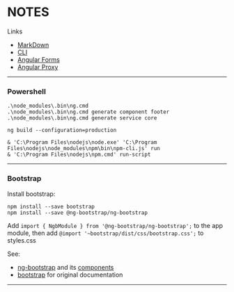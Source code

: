 # NOTES

Links
- [MarkDown](https://www.markdownguide.org/cheat-sheet/)
- [CLI](https://angular.io/cli)
- [Angular Forms](https://angular.io/guide/forms)
- [Angular Proxy](https://github.com/angular/angular-cli/blob/master/docs/documentation/stories/proxy.md)

---
### Powershell
```
.\node_modules\.bin\ng.cmd
.\node_modules\.bin\ng.cmd generate component footer
.\node_modules\.bin\ng.cmd generate service core

ng build --configuration=production

& 'C:\Program Files\nodejs\node.exe' 'C:\Program Files\nodejs\node_modules\npm\bin\npm-cli.js' run
& 'C:\Program Files\nodejs\npm.cmd' run-script
```

---
### Bootstrap
Install bootstrap:
```
npm install --save bootstrap
npm install --save @ng-bootstrap/ng-bootstrap
```
Add `import { NgbModule } from '@ng-bootstrap/ng-bootstrap';` to the app module,
then add `@import '~bootstrap/dist/css/bootstrap.css';` to styles.css

See:
- [ng-bootstrap](https://ng-bootstrap.github.io/#/getting-started) and its [components](https://ng-bootstrap.github.io/#/components/)
- [bootstrap](https://getbootstrap.com/docs/4.4/components/) for original documentation
---
